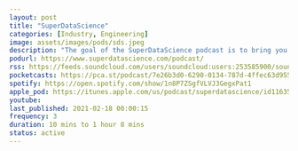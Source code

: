 ```yaml
---
layout: post
title: "SuperDataScience"
categories: [Industry, Engineering]
image: assets/images/pods/sds.jpeg
description: "The goal of the SuperDataScience podcast is to bring you the most inspiring Data Scientists and Analysts from around the World to help you build your successful career in Data Science. Data is growing exponentially and so are the salaries of those who work in analytics. This podcast can help you learn how to skyrocket your analytics career. Big Data, visualization, predictive modeling, forecasting, analysis, business processes, statistics, R, Python, SQL programming, tableau, machine learning, Hadoop, databases, data science MBAs, and all the analytics tools and skills that will help you better understand how to crush it in Data Science."
podurl: https://www.superdatascience.com/podcast/
rss: https://feeds.soundcloud.com/users/soundcloud:users:253585900/sounds.rss
pocketcasts: https://pca.st/podcast/7e26b3d0-6290-0134-787d-4ffec63d9550
spotify: https://open.spotify.com/show/1n8P7ZSgfVLVJ3GegxPat1
apple_pod: https://itunes.apple.com/us/podcast/superdatascience/id1163599059
youtube:
last_published: 2021-02-18 00:00:15
frequency: 3
duration: 10 mins to 1 hour 8 mins
status: active
---
```

